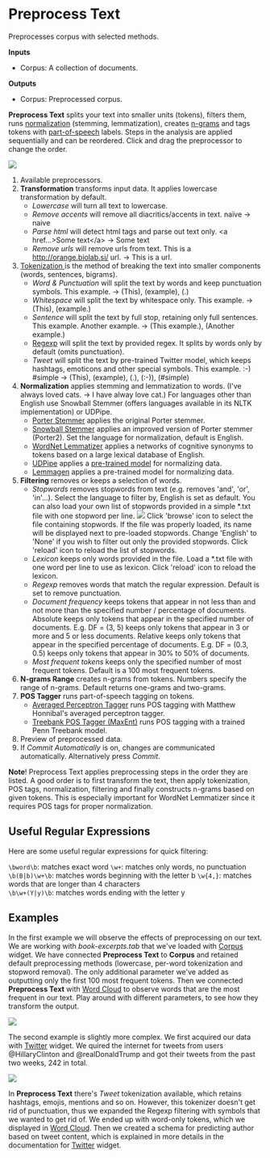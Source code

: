 Preprocess Text
===============

Preprocesses corpus with selected methods.

**Inputs**

- Corpus: A collection of documents.

**Outputs**

- Corpus: Preprocessed corpus.

**Preprocess Text** splits your text into smaller units (tokens), filters them, runs [normalization](https://en.wikipedia.org/wiki/Stemming) (stemming, lemmatization), creates [n-grams](https://en.wikipedia.org/wiki/N-gram) and tags tokens with [part-of-speech](https://en.wikipedia.org/wiki/Part_of_speech) labels. Steps in the analysis are applied sequentially and can be reordered. Click and drag the preprocessor to change the order.

![](images/PreprocessText.png)

1. Available preprocessors.
2. **Transformation** transforms input data. It applies lowercase transformation by default.
    - *Lowercase* will turn all text to lowercase.
    - *Remove accents* will remove all diacritics/accents in text.
      naïve → naive
    - *Parse html* will detect html tags and parse out text only.
      \<a href...>Some text\</a> → Some text
    - *Remove urls* will remove urls from text.
      This is a http://orange.biolab.si/ url. → This is a url.
3. [Tokenization ](https://en.wikipedia.org/wiki/Tokenization_(lexical_analysis)) is the method of breaking the text into smaller components (words, sentences, bigrams).
    - *Word & Punctuation* will split the text by words and keep punctuation symbols.
      This example. → (This), (example), (.)
    - *Whitespace* will split the text by whitespace only.
      This example. → (This), (example.)
    - *Sentence* will split the text by full stop, retaining only full sentences.
      This example. Another example. → (This example.), (Another example.)
    - [Regexp](https://en.wikipedia.org/wiki/Regular_expression) will split the text by provided regex. It splits by words only by default (omits punctuation).
    - *Tweet* will split the text by pre-trained Twitter model, which keeps hashtags, emoticons and other special symbols.
      This example. :-) #simple → (This), (example), (.), (:-)), (#simple)
4. **Normalization** applies stemming and lemmatization to words. (I've always loved cats. → I have alway love cat.) For languages other than English use Snowball Stemmer (offers languages available in its NLTK implementation) or UDPipe.
    - [Porter Stemmer](https://tartarus.org/martin/PorterStemmer/) applies the original Porter stemmer.
    - [Snowball Stemmer](http://snowballstem.org/) applies an improved version of Porter stemmer (Porter2). Set the language for normalization, default is English.
    - [WordNet Lemmatizer](http://wordnet.princeton.edu/) applies a networks of cognitive synonyms to tokens based on a large lexical database of English.
    - [UDPipe](http://ufal.mff.cuni.cz/udpipe/1) applies a [pre-trained model](https://lindat.mff.cuni.cz/repository/xmlui/handle/11234/1-2998?show=full) for normalizing data.
    - [Lemmagen](https://github.com/vpodpecan/lemmagen3) applies a pre-trained model for normalizing data.
5. **Filtering** removes or keeps a selection of words.
    - *Stopwords* removes stopwords from text (e.g. removes 'and', 'or', 'in'...). Select the language to filter by, English is set as default. You can also load your own list of stopwords provided in a simple \*.txt file with one stopword per line.
      ![](images/stopwords.png)
      Click 'browse' icon to select the file containing stopwords. If the file was properly loaded, its name will be displayed next to pre-loaded stopwords. Change 'English' to 'None' if you wish to filter out only the provided stopwords. Click 'reload' icon to reload the list of stopwords.
    - *Lexicon* keeps only words provided in the file. Load a \*.txt file with one word per line to use as lexicon. Click 'reload' icon to reload the lexicon.
    - *Regexp* removes words that match the regular expression. Default is set to remove punctuation.
    - *Document frequency* keeps tokens that appear in not less than and not more than the specified number / percentage of documents. Absolute keeps only tokens that appear in the specified number of documents. E.g. DF = (3, 5) keeps only tokens that appear in 3 or more and 5 or less documents. Relative keeps only tokens that appear in the specified percentage of documents. E.g. DF = (0.3, 0.5) keeps only tokens that appear in 30% to 50% of documents.
    - *Most frequent tokens* keeps only the specified number of most frequent tokens. Default is a 100 most frequent tokens.
6. **N-grams Range** creates n-grams from tokens. Numbers specify the range of n-grams. Default returns one-grams and two-grams.
7. **POS Tagger** runs part-of-speech tagging on tokens.
    - [Averaged Perceptron Tagger](https://spacy.io/blog/part-of-speech-pos-tagger-in-python) runs POS tagging with Matthew Honnibal's averaged perceptron tagger.
    - [Treebank POS Tagger (MaxEnt)](http://web.mit.edu/6.863/www/fall2012/projects/writeups/max-entropy-nltk.pdf) runs POS tagging with a trained Penn Treebank model.
8. Preview of preprocessed data.
9. If *Commit Automatically* is on, changes are communicated automatically. Alternatively press *Commit*.

**Note**! Preprocess Text applies preprocessing steps in the order they are listed. A good order is to first transform the text, then apply tokenization, POS tags, normalization, filtering and finally constructs n-grams based on given tokens. This is especially important for WordNet Lemmatizer since it requires POS tags for proper normalization.

Useful Regular Expressions
--------------------------

Here are some useful regular expressions for quick filtering:

`\bword\b`: matches exact word
`\w+`: matches only words, no punctuation
`\b(B|b)\w+\b`: matches words beginning with the letter b
`\w{4,}`: matches words that are longer than 4 characters  
`\b\w+(Y|y)\b`: matches words ending with the letter y

Examples
--------

In the first example we will observe the effects of preprocessing on our text. We are working with *book-excerpts.tab* that we've loaded with [Corpus](corpus-widget.md) widget. We have connected **Preprocess Text** to **Corpus** and retained default preprocessing methods (lowercase, per-word tokenization and stopword removal). The only additional parameter we've added as outputting only the first 100 most frequent tokens. Then we connected **Preprocess Text** with [Word Cloud](wordcloud.md) to observe words that are the most frequent in our text. Play around with different parameters, to see how they transform the output.

![](images/Preprocess-Text-Example1.png)

The second example is slightly more complex. We first acquired our data with [Twitter](twitter-widget.md) widget. We quired the internet for tweets from users @HillaryClinton and @realDonaldTrump and got their tweets from the past two weeks, 242 in total.

![](images/Preprocess-Text-Example2.png)

In **Preprocess Text** there's *Tweet* tokenization available, which retains hashtags, emojis, mentions and so on. However, this tokenizer doesn't get rid of punctuation, thus we expanded the Regexp filtering with symbols that we wanted to get rid of. We ended up with word-only tokens, which we displayed in [Word Cloud](wordcloud.md). Then we created a schema for predicting author based on tweet content, which is explained in more details in the documentation for [Twitter](twitter-widget.md) widget.
